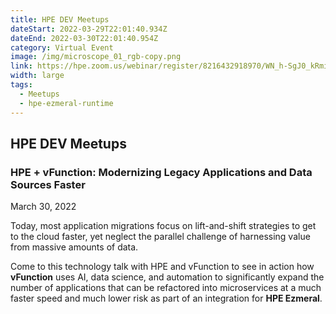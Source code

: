 ```yaml
---
title: HPE DEV Meetups
dateStart: 2022-03-29T22:01:40.934Z
dateEnd: 2022-03-30T22:01:40.954Z
category: Virtual Event
image: /img/microscope_01_rgb-copy.png
link: https://hpe.zoom.us/webinar/register/8216432918970/WN_h-SgJ0_kRmiUIm-A3GEPiA
width: large
tags:
  - Meetups
  - hpe-ezmeral-runtime
---
```

## HPE DEV Meetups

### HPE + vFunction: Modernizing Legacy Applications and Data Sources Faster

March 30, 2022

Today, most application migrations focus on lift-and-shift strategies to get to the cloud faster, yet neglect the parallel challenge of harnessing value from massive amounts of data.


Come to this technology talk with HPE and vFunction to see in action how **vFunction** uses AI, data science, and automation to significantly expand the number of applications that can be refactored into microservices at a much faster speed and much lower risk as part of an integration for **HPE Ezmeral**.
